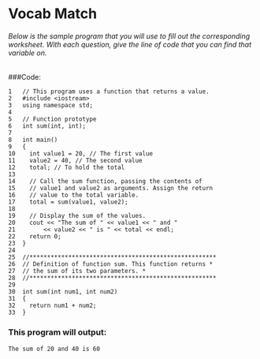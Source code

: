 # Vocab Match
###### Below is the sample program that you will use to fill out the corresponding worksheet. With each question, give the line of code that you can find that variable on.

###Code:
```
1   // This program uses a function that returns a value.
2   #include <iostream>
3   using namespace std;
4
5   // Function prototype
6   int sum(int, int);
7
8   int main()
9   {
10    int value1 = 20, // The first value
11    value2 = 40, // The second value
12    total; // To hold the total
13
14    // Call the sum function, passing the contents of
15    // value1 and value2 as arguments. Assign the return
16    // value to the total variable.
17    total = sum(value1, value2);
18
19    // Display the sum of the values.
20    cout << "The sum of " << value1 << " and "
21        << value2 << " is " << total << endl;
22    return 0;
23  }
24
25  //*****************************************************
26  // Definition of function sum. This function returns *
27  // the sum of its two parameters. *
28  //*****************************************************
29
30  int sum(int num1, int num2)
31  {
32    return num1 + num2;
33  }
```

### This program will output:
```
The sum of 20 and 40 is 60
```

